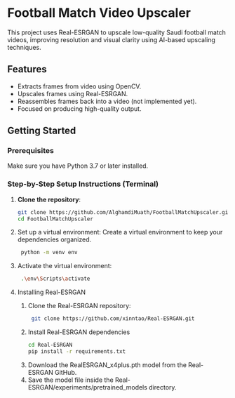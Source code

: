 # Football Match Video Upscaler

This project uses Real-ESRGAN to upscale low-quality Saudi football match videos, improving resolution and visual clarity using AI-based upscaling techniques.

## Features

- Extracts frames from video using OpenCV.
- Upscales frames using Real-ESRGAN.
- Reassembles frames back into a video (not implemented yet).
- Focused on producing high-quality output.

## Getting Started

### Prerequisites

Make sure you have Python 3.7 or later installed.

### Step-by-Step Setup Instructions (Terminal)

1. **Clone the repository**:
   ```bash
   git clone https://github.com/AlghamdiMuath/FootballMatchUpscaler.git
   cd FootballMatchUpscaler
2. Set up a virtual environment: Create a virtual environment to keep your dependencies organized.

   ```bash
    python -m venv env
3. Activate the virtual environment:
   ```bash
    .\env\Scripts\activate
4. Installing Real-ESRGAN
    1. Clone the Real-ESRGAN repository:
       ```bash
        git clone https://github.com/xinntao/Real-ESRGAN.git
    2. Install Real-ESRGAN dependencies
       ```bash
       cd Real-ESRGAN
       pip install -r requirements.txt
    3. Download the RealESRGAN_x4plus.pth model from the Real-ESRGAN GitHub.
    4. Save the model file inside the Real-ESRGAN/experiments/pretrained_models directory.
       